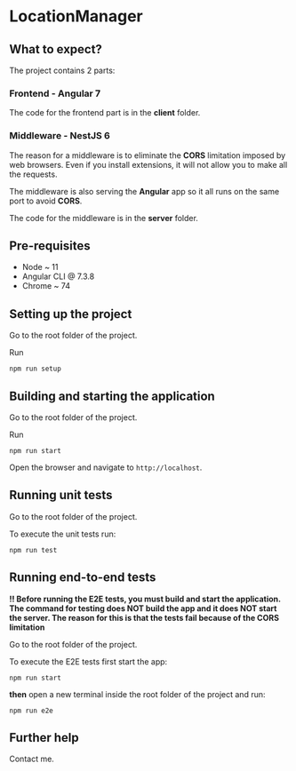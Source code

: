 # LocationManager

## What to expect?

The project contains 2 parts:

### Frontend - Angular 7

The code for the frontend part is in the **client** folder.

### Middleware - NestJS 6

The reason for a middleware is to eliminate the **CORS** limitation imposed by web browsers. Even if you install extensions, it will not allow you to make all the requests.

The middleware is also serving the **Angular** app so it all runs on the same port to avoid **CORS**.

The code for the middleware is in the **server** folder.

## Pre-requisites
- Node ~ 11
- Angular CLI @ 7.3.8
- Chrome ~ 74

## Setting up the project

Go to the root folder of the project.

Run

```
npm run setup
```

## Building and starting the application

Go to the root folder of the project.

Run

```
npm run start
```

Open the browser and navigate to `http://localhost`.

## Running unit tests

Go to the root folder of the project.

To execute the unit tests run:

```
npm run test
```

## Running end-to-end tests

**!! Before running the E2E tests, you must build and start the application. The command for testing does NOT build the app and it does NOT start the server. The reason for this is that the tests fail because of the CORS limitation**

Go to the root folder of the project.

To execute the E2E tests first start the app:

```
npm run start
```

**then** open a new terminal inside the root folder of the project and run:

```
npm run e2e
```

## Further help

Contact me.
